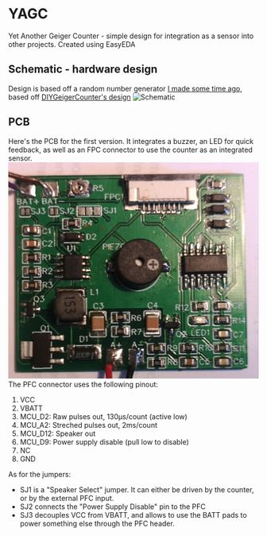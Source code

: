 # YAGC
Yet Another Geiger Counter - simple design for integration as a sensor into other projects.
Created using EasyEDA 

## Schematic - hardware design
Design is based off a random number generator [I made some time ago](https://github.com/ManoDaSilva/RNG), based off [DIYGeigerCounter's design](https://sites.google.com/site/diygeigercounter/technical/circuit-description?authuser=0)
![Schematic](img/schematic.jpg?raw=true "Schematic")



## PCB
Here's the PCB for the first version. It integrates a buzzer, an LED for quick feedback, as well as an FPC connector to use the counter as an integrated sensor.
![Main Board](img/main_board.jpg?raw=true "Main Board")
The PFC connector uses the following pinout:
1. VCC
2. VBATT
3. MCU_D2: Raw pulses out, 130µs/count (active low)
4. MCU_A2: Streched pulses out, 2ms/count
5. MCU_D12: Speaker out
6. MCU_D9: Power supply disable (pull low to disable)
7. NC
8. GND

As for the jumpers:

* SJ1 is a "Speaker Select" jumper. It can either be driven by the counter, or by the external PFC input. 
* SJ2 connects the "Power Supply Disable" pin to the PFC
* SJ3 decouples VCC from VBATT, and allows to use the BATT pads to power something else through the PFC header.




